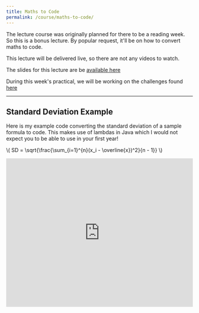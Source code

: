 ```yaml
---
title: Maths to Code
permalink: /course/maths-to-code/
---
```


The lecture course was originally planned for there to be a reading week. So this is a bonus lecture. By popular request, it'll be on how to convert maths to code.

This lecture will be delivered live, so there are not any videos to watch.

The slides for this lecture are be [available here](/assets/maths-to-code.pdf)

During this week's practical, we will be working on the challenges found [here](../revision-challenges)

---

<script src="https://polyfill.io/v3/polyfill.min.js?features=es6"></script>
<script id="MathJax-script" src="https://cdn.jsdelivr.net/npm/mathjax@3/es5/tex-mml-chtml.js"></script>

## Standard Deviation Example

Here is my example code converting the standard deviation of a sample formula to code. This makes use of lambdas in Java which I would not expect you to be able to use in your first year!

<p class="math">\( SD = \sqrt{\frac{\sum_{i=1}^{n}(x_i - \overline{x})^2}{n - 1}} \)</p>

<iframe height="400px" width="100%" src="https://repl.it/@davidgundry/MathsForCSMathsToCodeStandardDeviation?lite=true" scrolling="no" frameborder="no" allowtransparency="true" allowfullscreen="true" sandbox="allow-forms allow-pointer-lock allow-popups allow-same-origin allow-scripts allow-modals"></iframe>
